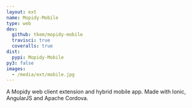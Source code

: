 ```yaml
---
layout: ext
name: Mopidy-Mobile
type: web
dev:
  github: tkem/mopidy-mobile
  travisci: true
  coveralls: true
dist:
  pypi: Mopidy-Mobile
py3: false
images:
  - /media/ext/mobile.jpg
---
```


A Mopidy web client extension and hybrid mobile app.
Made with Ionic, AngularJS and Apache Cordova.
